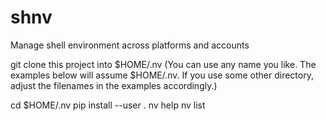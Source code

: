 shnv
====

Manage shell environment across platforms and accounts

git clone this project into $HOME/.nv (You can use any name you like.
The examples below will assume $HOME/.nv. If you use some other
directory, adjust the filenames in the examples accordingly.)

cd $HOME/.nv
pip install --user .
nv help
nv list
